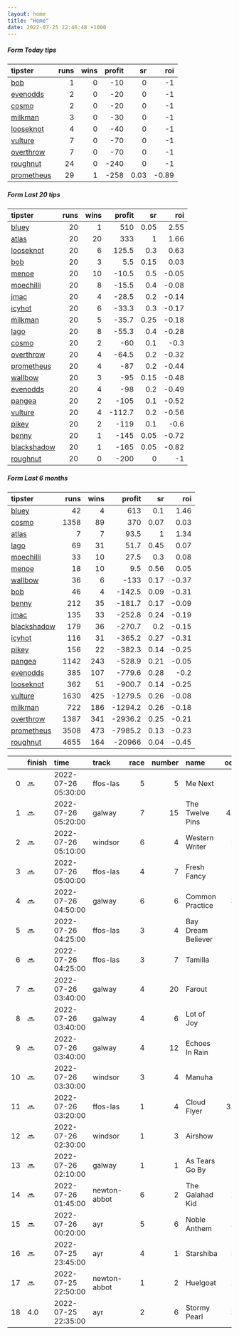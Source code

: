 ```yaml
---   
layout: home  
title: "Home"   
date: 2022-07-25 22:46:48 +1000  
---   
```



##### Form Today tips   

| tipster                                                       |   runs |   wins |   profit |   sr |   roi |
|:--------------------------------------------------------------|-------:|-------:|---------:|-----:|------:|
| [bob](https://mrwayneo.github.io/tips/bob.html)               |      1 |      0 |      -10 | 0    | -1    |
| [evenodds](https://mrwayneo.github.io/tips/evenodds.html)     |      2 |      0 |      -20 | 0    | -1    |
| [cosmo](https://mrwayneo.github.io/tips/cosmo.html)           |      2 |      0 |      -20 | 0    | -1    |
| [milkman](https://mrwayneo.github.io/tips/milkman.html)       |      3 |      0 |      -30 | 0    | -1    |
| [looseknot](https://mrwayneo.github.io/tips/looseknot.html)   |      4 |      0 |      -40 | 0    | -1    |
| [vulture](https://mrwayneo.github.io/tips/vulture.html)       |      7 |      0 |      -70 | 0    | -1    |
| [overthrow](https://mrwayneo.github.io/tips/overthrow.html)   |      7 |      0 |      -70 | 0    | -1    |
| [roughnut](https://mrwayneo.github.io/tips/roughnut.html)     |     24 |      0 |     -240 | 0    | -1    |
| [prometheus](https://mrwayneo.github.io/tips/prometheus.html) |     29 |      1 |     -258 | 0.03 | -0.89 |

##### Form Last 20 tips   

| tipster                                                         |   runs |   wins |   profit |   sr |   roi |
|:----------------------------------------------------------------|-------:|-------:|---------:|-----:|------:|
| [bluey](https://mrwayneo.github.io/tips/bluey.html)             |     20 |      1 |    510   | 0.05 |  2.55 |
| [atlas](https://mrwayneo.github.io/tips/atlas.html)             |     20 |     20 |    333   | 1    |  1.66 |
| [looseknot](https://mrwayneo.github.io/tips/looseknot.html)     |     20 |      6 |    125.5 | 0.3  |  0.63 |
| [bob](https://mrwayneo.github.io/tips/bob.html)                 |     20 |      3 |      5.5 | 0.15 |  0.03 |
| [menoe](https://mrwayneo.github.io/tips/menoe.html)             |     20 |     10 |    -10.5 | 0.5  | -0.05 |
| [moechilli](https://mrwayneo.github.io/tips/moechilli.html)     |     20 |      8 |    -15.5 | 0.4  | -0.08 |
| [jmac](https://mrwayneo.github.io/tips/jmac.html)               |     20 |      4 |    -28.5 | 0.2  | -0.14 |
| [icyhot](https://mrwayneo.github.io/tips/icyhot.html)           |     20 |      6 |    -33.3 | 0.3  | -0.17 |
| [milkman](https://mrwayneo.github.io/tips/milkman.html)         |     20 |      5 |    -35.7 | 0.25 | -0.18 |
| [lago](https://mrwayneo.github.io/tips/lago.html)               |     20 |      8 |    -55.3 | 0.4  | -0.28 |
| [cosmo](https://mrwayneo.github.io/tips/cosmo.html)             |     20 |      2 |    -60   | 0.1  | -0.3  |
| [overthrow](https://mrwayneo.github.io/tips/overthrow.html)     |     20 |      4 |    -64.5 | 0.2  | -0.32 |
| [prometheus](https://mrwayneo.github.io/tips/prometheus.html)   |     20 |      4 |    -87   | 0.2  | -0.44 |
| [wallbow](https://mrwayneo.github.io/tips/wallbow.html)         |     20 |      3 |    -95   | 0.15 | -0.48 |
| [evenodds](https://mrwayneo.github.io/tips/evenodds.html)       |     20 |      4 |    -98   | 0.2  | -0.49 |
| [pangea](https://mrwayneo.github.io/tips/pangea.html)           |     20 |      2 |   -105   | 0.1  | -0.52 |
| [vulture](https://mrwayneo.github.io/tips/vulture.html)         |     20 |      4 |   -112.7 | 0.2  | -0.56 |
| [pikey](https://mrwayneo.github.io/tips/pikey.html)             |     20 |      2 |   -119   | 0.1  | -0.6  |
| [benny](https://mrwayneo.github.io/tips/benny.html)             |     20 |      1 |   -145   | 0.05 | -0.72 |
| [blackshadow](https://mrwayneo.github.io/tips/blackshadow.html) |     20 |      1 |   -165   | 0.05 | -0.82 |
| [roughnut](https://mrwayneo.github.io/tips/roughnut.html)       |     20 |      0 |   -200   | 0    | -1    |

##### Form Last 6 months   

| tipster                                                         |   runs |   wins |   profit |   sr |   roi |
|:----------------------------------------------------------------|-------:|-------:|---------:|-----:|------:|
| [bluey](https://mrwayneo.github.io/tips/bluey.html)             |     42 |      4 |    613   | 0.1  |  1.46 |
| [cosmo](https://mrwayneo.github.io/tips/cosmo.html)             |   1358 |     89 |    370   | 0.07 |  0.03 |
| [atlas](https://mrwayneo.github.io/tips/atlas.html)             |      7 |      7 |     93.5 | 1    |  1.34 |
| [lago](https://mrwayneo.github.io/tips/lago.html)               |     69 |     31 |     51.7 | 0.45 |  0.07 |
| [moechilli](https://mrwayneo.github.io/tips/moechilli.html)     |     33 |     10 |     27.5 | 0.3  |  0.08 |
| [menoe](https://mrwayneo.github.io/tips/menoe.html)             |     18 |     10 |      9.5 | 0.56 |  0.05 |
| [wallbow](https://mrwayneo.github.io/tips/wallbow.html)         |     36 |      6 |   -133   | 0.17 | -0.37 |
| [bob](https://mrwayneo.github.io/tips/bob.html)                 |     46 |      4 |   -142.5 | 0.09 | -0.31 |
| [benny](https://mrwayneo.github.io/tips/benny.html)             |    212 |     35 |   -181.7 | 0.17 | -0.09 |
| [jmac](https://mrwayneo.github.io/tips/jmac.html)               |    135 |     33 |   -252.8 | 0.24 | -0.19 |
| [blackshadow](https://mrwayneo.github.io/tips/blackshadow.html) |    179 |     36 |   -270.7 | 0.2  | -0.15 |
| [icyhot](https://mrwayneo.github.io/tips/icyhot.html)           |    116 |     31 |   -365.2 | 0.27 | -0.31 |
| [pikey](https://mrwayneo.github.io/tips/pikey.html)             |    156 |     22 |   -382.3 | 0.14 | -0.25 |
| [pangea](https://mrwayneo.github.io/tips/pangea.html)           |   1142 |    243 |   -528.9 | 0.21 | -0.05 |
| [evenodds](https://mrwayneo.github.io/tips/evenodds.html)       |    385 |    107 |   -779.6 | 0.28 | -0.2  |
| [looseknot](https://mrwayneo.github.io/tips/looseknot.html)     |    362 |     51 |   -900.7 | 0.14 | -0.25 |
| [vulture](https://mrwayneo.github.io/tips/vulture.html)         |   1630 |    425 |  -1279.5 | 0.26 | -0.08 |
| [milkman](https://mrwayneo.github.io/tips/milkman.html)         |    722 |    186 |  -1294.2 | 0.26 | -0.18 |
| [overthrow](https://mrwayneo.github.io/tips/overthrow.html)     |   1387 |    341 |  -2936.2 | 0.25 | -0.21 |
| [prometheus](https://mrwayneo.github.io/tips/prometheus.html)   |   3508 |    473 |  -7985.2 | 0.13 | -0.23 |
| [roughnut](https://mrwayneo.github.io/tips/roughnut.html)       |   4655 |    164 | -20966   | 0.04 | -0.45 |

|    | finish   | time                | track        |   race |   number | name               |   odds | tipster            |
|---:|:---------|:--------------------|:-------------|-------:|---------:|:-------------------|-------:|:-------------------|
|  0 | :soon:   | 2022-07-26 05:30:00 | ffos-las     |      5 |        5 | Me Next            |   8    | looseknot          |
|  1 | :soon:   | 2022-07-26 05:20:00 | galway       |      7 |       15 | The Twelve Pins    |   4.75 | overthrow          |
|  2 | :soon:   | 2022-07-26 05:10:00 | windsor      |      6 |        4 | Western Writer     |   2.4  | evenodds,overthrow |
|  3 | :soon:   | 2022-07-26 05:00:00 | ffos-las     |      4 |        7 | Fresh Fancy        |  16    | cosmo,bob          |
|  4 | :soon:   | 2022-07-26 04:50:00 | galway       |      6 |        6 | Common Practice    |   3.3  | vulture            |
|  5 | :soon:   | 2022-07-26 04:25:00 | ffos-las     |      3 |        4 | Bay Dream Believer |   6    | looseknot          |
|  6 | :soon:   | 2022-07-26 04:25:00 | ffos-las     |      3 |        7 | Tamilla            |   1.4  | vulture            |
|  7 | :soon:   | 2022-07-26 03:40:00 | galway       |      4 |       20 | Farout             |   5    | overthrow          |
|  8 | :soon:   | 2022-07-26 03:40:00 | galway       |      4 |        6 | Lot of Joy         |  10    | overthrow          |
|  9 | :soon:   | 2022-07-26 03:40:00 | galway       |      4 |       12 | Echoes In Rain     |   4    | overthrow          |
| 10 | :soon:   | 2022-07-26 03:30:00 | windsor      |      3 |        4 | Manuha             |   6    | looseknot          |
| 11 | :soon:   | 2022-07-26 03:20:00 | ffos-las     |      1 |        4 | Cloud Flyer        |   3.25 | looseknot          |
| 12 | :soon:   | 2022-07-26 02:30:00 | windsor      |      1 |        3 | Airshow            |   5    | vulture            |
| 13 | :soon:   | 2022-07-26 02:10:00 | galway       |      1 |        1 | As Tears Go By     |   6    | milkman            |
| 14 | :soon:   | 2022-07-26 01:45:00 | newton-abbot |      6 |        2 | The Galahad Kid    |   2.2  | milkman            |
| 15 | :soon:   | 2022-07-26 00:20:00 | ayr          |      5 |        6 | Noble Anthem       |   2.7  | milkman            |
| 16 | :soon:   | 2022-07-25 23:45:00 | ayr          |      4 |        1 | Starshiba          |   3.9  | vulture            |
| 17 | :soon:   | 2022-07-25 22:50:00 | newton-abbot |      1 |        2 | Huelgoat           |   2.7  | evenodds,overthrow |
| 18 | 4.0      | 2022-07-25 22:35:00 | ayr          |      2 |        6 | Stormy Pearl       |   3.2  | vulture            |